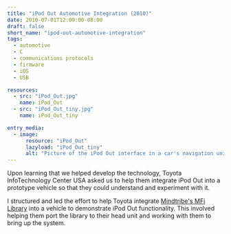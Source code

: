 ```yaml
---
title: "iPod Out Automotive Integration (2010)"
date: 2010-07-01T12:00:00-08:00
draft: false
short_name: "ipod-out-automotive-integration"
tags:
  - automotive
  - C
  - communications protocols
  - firmware
  - iOS
  - USB

resources:
  - src: "iPod_Out.jpg"
    name: iPod_Out
  - src: "iPod_Out_tiny.jpg"
    name: iPod_Out_tiny

entry_media:
  - image:
      resource: "iPod_Out"
      lazyload: "iPod_Out_tiny"
      alt: "Picture of the iPod Out interface in a car's navigation unit"
---
```

Upon learning that we helped develop the technology, Toyota InfoTechnology Center USA asked us to help them integrate iPod Out into a prototype vehicle so that they could understand and experiment with it.

I structured and led the effort to help Toyota integrate [Mindtribe's MFi Library](#iphone-communication-library) into a vehicle to demonstrate iPod Out functionality. This involved helping them port the library to their head unit and working with them to bring up the system.
